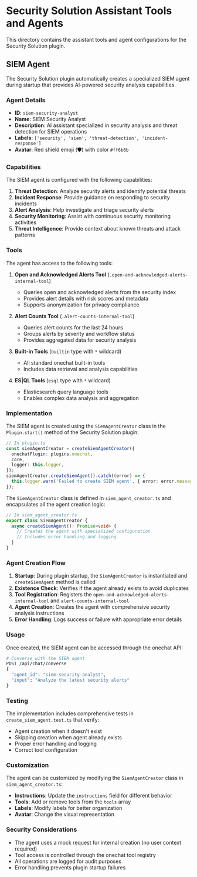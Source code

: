 # Security Solution Assistant Tools and Agents

This directory contains the assistant tools and agent configurations for the Security Solution plugin.

## SIEM Agent

The Security Solution plugin automatically creates a specialized SIEM agent during startup that provides AI-powered security analysis capabilities.

### Agent Details

- **ID**: `siem-security-analyst`
- **Name**: SIEM Security Analyst
- **Description**: AI assistant specialized in security analysis and threat detection for SIEM operations
- **Labels**: `['security', 'siem', 'threat-detection', 'incident-response']`
- **Avatar**: Red shield emoji (🛡️) with color `#ff6b6b`

### Capabilities

The SIEM agent is configured with the following capabilities:

1. **Threat Detection**: Analyze security alerts and identify potential threats
2. **Incident Response**: Provide guidance on responding to security incidents
3. **Alert Analysis**: Help investigate and triage security alerts
4. **Security Monitoring**: Assist with continuous security monitoring activities
5. **Threat Intelligence**: Provide context about known threats and attack patterns

### Tools

The agent has access to the following tools:

1. **Open and Acknowledged Alerts Tool** (`.open-and-acknowledged-alerts-internal-tool`)
   - Queries open and acknowledged alerts from the security index
   - Provides alert details with risk scores and metadata
   - Supports anonymization for privacy compliance

2. **Alert Counts Tool** (`.alert-counts-internal-tool`)
   - Queries alert counts for the last 24 hours
   - Groups alerts by severity and workflow status
   - Provides aggregated data for security analysis

3. **Built-in Tools** (`builtin` type with `*` wildcard)
   - All standard onechat built-in tools
   - Includes data retrieval and analysis capabilities

4. **ES|QL Tools** (`esql` type with `*` wildcard)
   - Elasticsearch query language tools
   - Enables complex data analysis and aggregation

### Implementation

The SIEM agent is created using the `SiemAgentCreator` class in the `Plugin.start()` method of the Security Solution plugin:

```typescript
// In plugin.ts
const siemAgentCreator = createSiemAgentCreator({
  onechatPlugin: plugins.onechat,
  core,
  logger: this.logger,
});
siemAgentCreator.createSiemAgent().catch((error) => {
  this.logger.warn('Failed to create SIEM agent', { error: error.message });
});
```

The `SiemAgentCreator` class is defined in `siem_agent_creator.ts` and encapsulates all the agent creation logic:

```typescript
// In siem_agent_creator.ts
export class SiemAgentCreator {
  async createSiemAgent(): Promise<void> {
    // Creates the agent with specialized configuration
    // Includes error handling and logging
  }
}
```

### Agent Creation Flow

1. **Startup**: During plugin startup, the `SiemAgentCreator` is instantiated and `createSiemAgent` method is called
2. **Existence Check**: Verifies if the agent already exists to avoid duplicates
3. **Tool Registration**: Registers the `open-and-acknowledged-alerts-internal-tool` and `alert-counts-internal-tool`
4. **Agent Creation**: Creates the agent with comprehensive security analysis instructions
5. **Error Handling**: Logs success or failure with appropriate error details

### Usage

Once created, the SIEM agent can be accessed through the onechat API:

```bash
# Converse with the SIEM agent
POST /api/chat/converse
{
  "agent_id": "siem-security-analyst",
  "input": "Analyze the latest security alerts"
}
```

### Testing

The implementation includes comprehensive tests in `create_siem_agent.test.ts` that verify:

- Agent creation when it doesn't exist
- Skipping creation when agent already exists
- Proper error handling and logging
- Correct tool configuration

### Customization

The agent can be customized by modifying the `SiemAgentCreator` class in `siem_agent_creator.ts`:

- **Instructions**: Update the `instructions` field for different behavior
- **Tools**: Add or remove tools from the `tools` array
- **Labels**: Modify labels for better organization
- **Avatar**: Change the visual representation

### Security Considerations

- The agent uses a mock request for internal creation (no user context required)
- Tool access is controlled through the onechat tool registry
- All operations are logged for audit purposes
- Error handling prevents plugin startup failures
